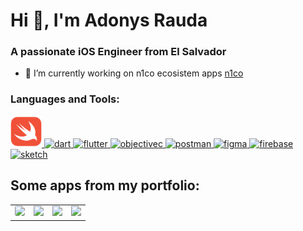 <h1 align="left">Hi 👋, I'm Adonys Rauda</h1>
<h3 align="left">A passionate iOS Engineer from El Salvador</h3>

- 🔭 I’m currently working on n1co ecosistem apps [n1co](https://n1co.com)

<h3 align="left">Languages and Tools:</h3>
<p align="left"> <a href="https://developer.apple.com/swift/" target="_blank" rel="noreferrer"> <img src="https://raw.githubusercontent.com/devicons/devicon/master/icons/swift/swift-original.svg" alt="swift" width="50" height="50"/> </a> <a href="https://dart.dev" target="_blank" rel="noreferrer"> <img src="https://www.vectorlogo.zone/logos/dartlang/dartlang-icon.svg" alt="dart" width="50" height="50"/> </a> <a href="https://flutter.dev" target="_blank" rel="noreferrer"> <img src="https://www.vectorlogo.zone/logos/flutterio/flutterio-icon.svg" alt="flutter" width="50" height="50"/> </a> <a href="https://developer.apple.com/library/archive/documentation/Cocoa/Conceptual/ProgrammingWithObjectiveC/Introduction/Introduction.html" target="_blank" rel="noreferrer"> <img src="https://www.vectorlogo.zone/logos/apple_objectivec/apple_objectivec-icon.svg" alt="objectivec" width="50" height="50"/> </a> <a href="https://postman.com" target="_blank" rel="noreferrer"> <img src="https://www.vectorlogo.zone/logos/getpostman/getpostman-icon.svg" alt="postman" width="50" height="50"/> </a> <a href="https://www.figma.com/" target="_blank" rel="noreferrer"> <img src="https://www.vectorlogo.zone/logos/figma/figma-icon.svg" alt="figma" width="50" height="50"/> </a> <a href="https://firebase.google.com/" target="_blank" rel="noreferrer"> <img src="https://www.vectorlogo.zone/logos/firebase/firebase-icon.svg" alt="firebase" width="50" height="50"/> </a> <a href="https://www.sketch.com/" target="_blank" rel="noreferrer"> <img src="https://www.vectorlogo.zone/logos/sketchapp/sketchapp-icon.svg" alt="sketch" width="50" height="50"/> </a> </p>

## Some apps from my portfolio:
<table style="width:100%">
   <tr>
      <td>
         <a href="https://apps.apple.com/sv/app/hugo/id1186916623">
         <img src="https://is1-ssl.mzstatic.com/image/thumb/Purple126/v4/38/66/b0/3866b039-2688-1f61-1ed4-0e57f1ac09d4/AppIcon-1x_U007emarketing-0-8-0-85-220.png/246x0w.webp" style="border-radius:15%">
         </a>
      </td>
      <td>
         <a href="https://apps.apple.com/us/app/yummy-delivery/id1506748350">
         <img src="https://is1-ssl.mzstatic.com/image/thumb/Purple116/v4/3e/93/46/3e934616-c0de-1372-c935-7436a741fb63/AppIconYummy-0-1x_U007emarketing-0-7-0-85-220-0.png/246x0w.webp">
         </a>
      </td>
      <td>
         <a href="https://apps.apple.com/us/app/bi-en-línea/id510761055">
         <img src="https://is1-ssl.mzstatic.com/image/thumb/Purple126/v4/cf/8f/58/cf8f58d9-0e1e-d732-72dd-4d5a0d106dde/AppIcon-0-0-1x_U007emarketing-0-7-0-85-220.png/246x0w.webp">
         </a>
      </td>
      <td>
         <a href="https://apps.apple.com/sv/app/banca-móvil-bh/id1520255839">
         <img src="https://is1-ssl.mzstatic.com/image/thumb/Purple116/v4/b3/b1/9a/b3b19a1d-73fa-21c7-7cc2-94fabfb62f55/AppIcon-0-0-1x_U007ephone-0-0-85-220.png/246x0w.webp">
         </a>
      </td>
   </tr>
</table>
